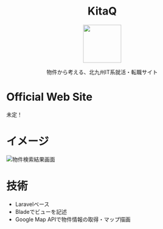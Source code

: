 <div align="center">
    
# KitaQ
<img src="https://github.com/ulxsth/KitaQ/assets/114195789/12225054-6ede-4963-83a1-75b7a9876cf3" width=100px height=100px>

物件から考える、北九州IT系就活・転職サイト
</div>

# Official Web Site
未定！

# イメージ
![物件検索結果画面](https://github.com/ulxsth/KitaQ/assets/114195789/a381d794-1352-4eb9-bd39-b7ec5483646a)

# 技術
- Laravelベース
- Bladeでビューを記述
- Google Map APIで物件情報の取得・マップ描画

